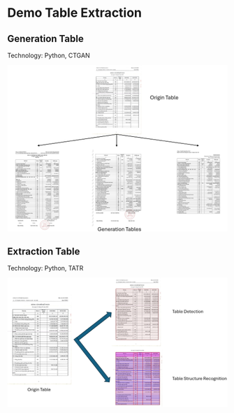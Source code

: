 # Demo Table Extraction

## Generation Table
Technology: Python, CTGAN

![GenTable](GenTable.png)

## Extraction Table
Technology: Python, TATR

![ExtractionTable](TableExtraction.png)
